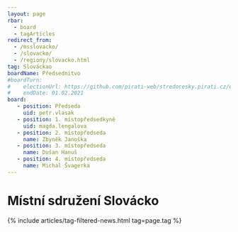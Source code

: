 ```yaml
---
layout: page
rbar: 
  - board
  - tagArticles
redirect_from:
  - /msslovacko/
  - /slovacko/
  - /regiony/slovacko.html
tag: Slováckao
boardName: Předsednitvo
#boardTurn:
#    electionUrl: https://github.com/pirati-web/stredocesky.pirati.cz/edit/master/kladno/index.md
#    endDate: 01.02.2021 
board:
   - position: Předseda
     uid: petr.vlasak
   - position: 1. místopředsedkyně
     uid: magda.lengalova
   - position: 2. místopředseda
     name: Zbyněk Janoška
   - position: 3. místopředseda
     name: Dušan Hanuš 
   - position: 4. místopředseda
     name: Michal Švagerka 
---
```



# Místní sdružení Slovácko

{% include articles/tag-filtered-news.html tag=page.tag %}


